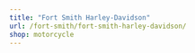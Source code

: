 ```yaml
---
title: "Fort Smith Harley-Davidson"
url: /fort-smith/fort-smith-harley-davidson/
shop: motorcycle
---
```

